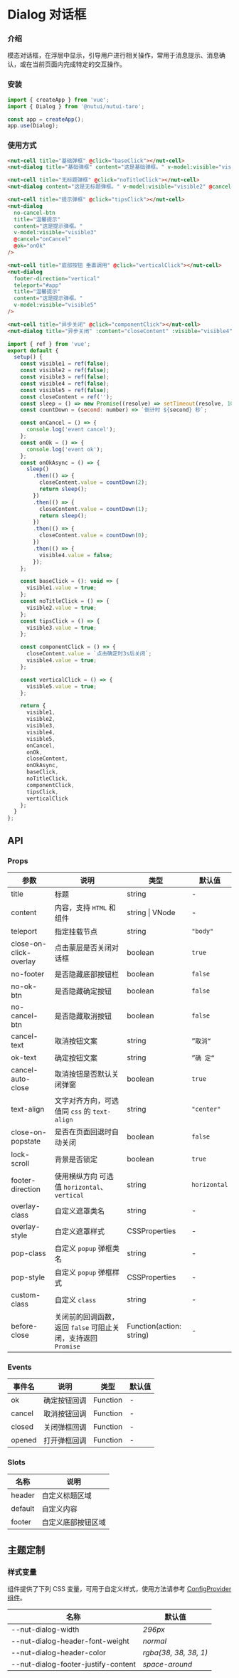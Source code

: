 # Dialog 对话框

### 介绍

模态对话框，在浮层中显示，引导用户进行相关操作，常用于消息提示、消息确认，或在当前页面内完成特定的交互操作。

### 安装

```javascript
import { createApp } from 'vue';
import { Dialog } from '@nutui/nutui-taro';

const app = createApp();
app.use(Dialog);
```

### 使用方式

```html
<nut-cell title="基础弹框" @click="baseClick"></nut-cell>
<nut-dialog title="基础弹框" content="这是基础弹框。" v-model:visible="visible1" @cancel="onCancel" @ok="onOk" />

<nut-cell title="无标题弹框" @click="noTitleClick"></nut-cell>
<nut-dialog content="这是无标题弹框。" v-model:visible="visible2" @cancel="onCancel" @ok="onOk" />

<nut-cell title="提示弹框" @click="tipsClick"></nut-cell>
<nut-dialog
  no-cancel-btn
  title="温馨提示"
  content="这是提示弹框。"
  v-model:visible="visible3"
  @cancel="onCancel"
  @ok="onOk"
/>

<nut-cell title="底部按钮 垂直调用" @click="verticalClick"></nut-cell>
<nut-dialog
  footer-direction="vertical"
  teleport="#app"
  title="温馨提示"
  content="这是提示弹框。"
  v-model:visible="visible5"
/>

<nut-cell title="异步关闭" @click="componentClick"></nut-cell>
<nut-dialog title="异步关闭" :content="closeContent" :visible="visible4" @cancel="onCancel" @ok="onOkAsync" />
```

```javascript
import { ref } from 'vue';
export default {
  setup() {
    const visible1 = ref(false);
    const visible2 = ref(false);
    const visible3 = ref(false);
    const visible4 = ref(false);
    const visible5 = ref(false);
    const closeContent = ref('');
    const sleep = () => new Promise((resolve) => setTimeout(resolve, 1000));
    const countDown = (second: number) => `倒计时 ${second} 秒`;

    const onCancel = () => {
      console.log('event cancel');
    };
    const onOk = () => {
      console.log('event ok');
    };
    const onOkAsync = () => {
      sleep()
        .then(() => {
          closeContent.value = countDown(2);
          return sleep();
        })
        .then(() => {
          closeContent.value = countDown(1);
          return sleep();
        })
        .then(() => {
          closeContent.value = countDown(0);
        })
        .then(() => {
          visible4.value = false;
        });
    };

    const baseClick = (): void => {
      visible1.value = true;
    };
    const noTitleClick = () => {
      visible2.value = true;
    };
    const tipsClick = () => {
      visible3.value = true;
    };

    const componentClick = () => {
      closeContent.value = `点击确定时3s后关闭`;
      visible4.value = true;
    };

    const verticalClick = () => {
      visible5.value = true;
    };

    return {
      visible1,
      visible2,
      visible3,
      visible4,
      visible5,
      onCancel,
      onOk,
      closeContent,
      onOkAsync,
      baseClick,
      noTitleClick,
      componentClick,
      tipsClick,
      verticalClick
    };
  }
};
```

## API

### Props

| 参数                   | 说明                                                          | 类型                     | 默认值       |
| ---------------------- | ------------------------------------------------------------- | ------------------------ | ------------ |
| title                  | 标题                                                          | string                   | -            |
| content                | 内容，支持 `HTML` 和组件                                      | string \| VNode          | -            |
| teleport               | 指定挂载节点                                                  | string                   | `"body"`     |
| close-on-click-overlay | 点击蒙层是否关闭对话框                                        | boolean                  | `true`       |
| no-footer              | 是否隐藏底部按钮栏                                            | boolean                  | `false`      |
| no-ok-btn              | 是否隐藏确定按钮                                              | boolean                  | `false`      |
| no-cancel-btn          | 是否隐藏取消按钮                                              | boolean                  | `false`      |
| cancel-text            | 取消按钮文案                                                  | string                   | `”取消“`     |
| ok-text                | 确定按钮文案                                                  | string                   | `”确 定“`    |
| cancel-auto-close      | 取消按钮是否默认关闭弹窗                                      | boolean                  | `true`       |
| text-align             | 文字对齐方向，可选值同 `css` 的 `text-align `                 | string                   | `"center"`   |
| close-on-popstate      | 是否在页面回退时自动关闭                                      | boolean                  | `false`      |
| lock-scroll            | 背景是否锁定                                                  | boolean                  | `true`       |
| footer-direction       | 使用横纵方向 可选值 `horizontal`、`vertical`                  | string                   | `horizontal` |
| overlay-class          | 自定义遮罩类名                                                | string                   | -            |
| overlay-style          | 自定义遮罩样式                                                | CSSProperties            | -            |
| pop-class              | 自定义 `popup` 弹框类名                                       | string                   | -            |
| pop-style              | 自定义 `popup` 弹框样式                                       | CSSProperties            | -            |
| custom-class           | 自定义 `class`                                                | string                   | -            |
| before-close           | 关闭前的回调函数，返回 `false` 可阻止关闭，支持返回 `Promise` | Function(action: string) | -            |

### Events

| 事件名 | 说明         | 类型     | 默认值 |
| ------ | ------------ | -------- | ------ |
| ok     | 确定按钮回调 | Function | -      |
| cancel | 取消按钮回调 | Function | -      |
| closed | 关闭弹框回调 | Function | -      |
| opened | 打开弹框回调 | Function | -      |

### Slots

| 名称    | 说明               |
| ------- | ------------------ |
| header  | 自定义标题区域     |
| default | 自定义内容         |
| footer  | 自定义底部按钮区域 |

## 主题定制

### 样式变量

组件提供了下列 CSS 变量，可用于自定义样式，使用方法请参考 [ConfigProvider 组件](#/zh-CN/component/configprovider)。

| 名称                                | 默认值                |
| ----------------------------------- | --------------------- |
| --nut-dialog-width                  | _296px_               |
| --nut-dialog-header-font-weight     | _normal_              |
| --nut-dialog-header-color           | _rgba(38, 38, 38, 1)_ |
| --nut-dialog-footer-justify-content | _space-around_        |
